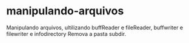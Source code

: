 # manipulando-arquivos
Manipulando arquivos, ultilizando buffReader e fileReader, buffwriter e filewriter e infodirectory
Remova a pasta subdir.
